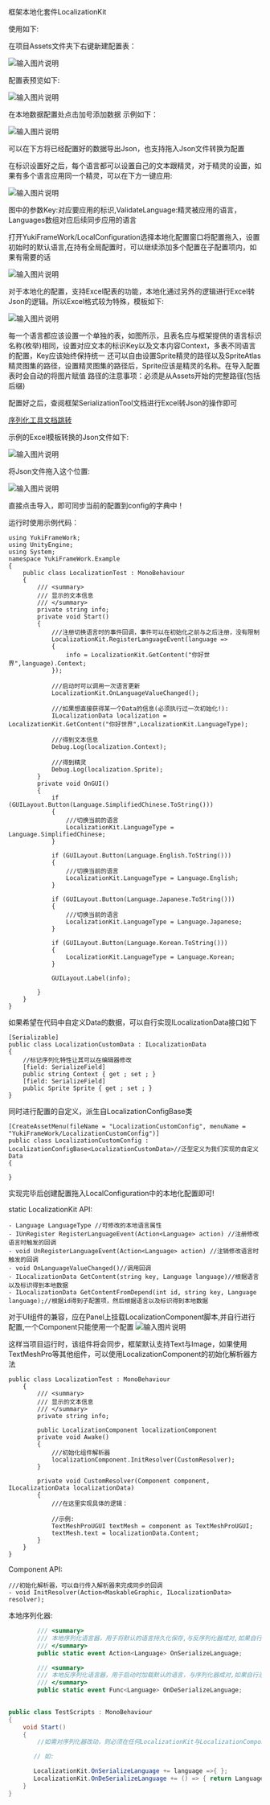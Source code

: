 ﻿框架本地化套件LocalizationKit

使用如下:

在项目Assets文件夹下右键新建配置表：

![输入图片说明](Texture/1.png)

配置表预览如下:

![输入图片说明](Texture/2.png)

在本地数据配置处点击加号添加数据
示例如下：

![输入图片说明](Texture/3.png)

可以在下方将已经配置好的数据导出Json，也支持拖入Json文件转换为配置

在标识设置好之后，每个语言都可以设置自己的文本跟精灵，对于精灵的设置，如果有多个语言应用同一个精灵，可以在下方一键应用:

![输入图片说明](Texture/4.png)

图中的参数Key:对应要应用的标识,ValidateLanguage:精灵被应用的语言，Languages数组对应后续同步应用的语言

打开YukiFrameWork/LocalConfiguration选择本地化配置窗口将配置拖入，设置初始时的默认语言,在持有全局配置时，可以继续添加多个配置在子配置项内，如果有需要的话

![输入图片说明](Texture/5.png)

对于本地化的配置，支持Excel配表的功能，本地化通过另外的逻辑进行Excel转Json的逻辑。所以Excel格式较为特殊，模板如下:

![输入图片说明](Texture/8.png)

每一个语言都应该设置一个单独的表，如图所示，且表名应与框架提供的语言标识名称(枚举)相同，设置对应文本的标识Key以及文本内容Context，多表不同语言的配置，Key应该始终保持统一
还可以自由设置Sprite精灵的路径以及SpriteAtlas精灵图集的路径，设置精灵图集的路径后，Sprite应该是精灵的名称。在导入配置表时会自动的将图片赋值
路径的注意事项：必须是从Assets开始的完整路径(包括后缀)

配置好之后，查阅框架SerializationTool文档进行Excel转Json的操作即可

[序列化工具文档跳转](https://gitee.com/NikaidoShinku/YukiFrameWork/blob/master/YukiFrameWork/Plugins/Serialization/序列化工具.md)

示例的Excel模板转换的Json文件如下:

![输入图片说明](Texture/9.png)

将Json文件拖入这个位置:

![输入图片说明](Texture/10.png)

直接点击导入，即可同步当前的配置到config的字典中！


运行时使用示例代码：

```
using YukiFrameWork;
using UnityEngine;
using System;
namespace YukiFrameWork.Example
{
	public class LocalizationTest : MonoBehaviour
	{
        /// <summary>
        /// 显示的文本信息
        /// </summary>
        private string info;
        private void Start()
        {
            ///注册切换语言时的事件回调，事件可以在初始化之前与之后注册，没有限制
            LocalizationKit.RegisterLanguageEvent(language =>
            {
                info = LocalizationKit.GetContent("你好世界",language).Context;
            });

            ///启动时可以调用一次语言更新
            LocalizationKit.OnLanguageValueChanged();

            ///如果想直接获得某一个Data的信息(必须执行过一次初始化!):
            ILocalizationData localization = LocalizationKit.GetContent("你好世界",LocalizationKit.LanguageType);

            ///得到文本信息
            Debug.Log(localization.Context);

            ///得到精灵
            Debug.Log(localization.Sprite);
        }
        private void OnGUI()
        {                                 
            if (GUILayout.Button(Language.SimplifiedChinese.ToString()))
            {
                ///切换当前的语言
                LocalizationKit.LanguageType = Language.SimplifiedChinese;
            }

            if (GUILayout.Button(Language.English.ToString()))
            {
                ///切换当前的语言
                LocalizationKit.LanguageType = Language.English;
            }

            if (GUILayout.Button(Language.Japanese.ToString()))
            {
                ///切换当前的语言
                LocalizationKit.LanguageType = Language.Japanese;
            }

            if (GUILayout.Button(Language.Korean.ToString()))
            {
                LocalizationKit.LanguageType = Language.Korean;
            }

            GUILayout.Label(info);

        }
    }
}

```

如果希望在代码中自定义Data的数据，可以自行实现ILocalizationData接口如下

```
[Serializable]
public class LocalizationCustomData : ILocalizationData
{
    //标记序列化特性让其可以在编辑器修改
    [field: SerializeField]
    public string Context { get ; set ; }
    [field: SerializeField]
    public Sprite Sprite { get ; set ; }
}

```

同时进行配置的自定义，派生自LocalizationConfigBase<T>类

```
[CreateAssetMenu(fileName = "LocalizationCustomConfig", menuName = "YukiFrameWork/LocalizationCustomConfig")]
public class LocalizationCustomConfig : LocalizationConfigBase<LocalizationCustomData>//泛型定义为我们实现的自定义Data
{
    
}
```

实现完毕后创建配置拖入LocalConfiguration中的本地化配置即可!

static LocalizationKit API:

    - Language LanguageType //可修改的本地语言属性
    - IUnRegister RegisterLanguageEvent(Action<Language> action) //注册修改语言时触发的回调
    - void UnRegisterLanguageEvent(Action<Language> action) //注销修改语言时触发的回调
    - void OnLanguageValueChanged()//调用回调
    - ILocalizationData GetContent(string key, Language language)//根据语言以及标识得到本地数据
    - ILocalizationData GetContentFromDepend(int id, string key, Language language);//根据id得到子配置项，然后根据语言以及标识得到本地数据


对于UI组件的兼容，应在Panel上挂载LocalizationComponent脚本,并自行进行配置,一个Component只能使用一个配置
![输入图片说明](Texture/6.png)


这样当项目运行时，该组件将会同步，框架默认支持Text与Image，如果使用TextMeshPro等其他组件，可以使用LocalizationComponent的初始化解析器方法

```
public class LocalizationTest : MonoBehaviour
	{
        /// <summary>
        /// 显示的文本信息
        /// </summary>
        private string info;

        public LocalizationComponent localizationComponent
        private void Awake()
        {        
            ///初始化组件解析器
            localizationComponent.InitResolver(CustomResolver);
        }
       
        private void CustomResolver(Component component, ILocalizationData localizationData)
        {
            ///在这里实现具体的逻辑：

            //示例:
            TextMeshProUGUI textMesh = component as TextMeshProUGUI;
            textMesh.text = localizationData.Content;
        }
    }
}
```

Component API:

    ///初始化解析器，可以自行传入解析器来完成同步的回调
    - void InitResolver(Action<MaskableGraphic, ILocalizationData> resolver);

本地序列化器:

``` csharp
        /// <summary>
        /// 本地序列化语言器，用于将默认的语言持久化保存,与反序列化器成对,如果自行添加则需要两个一起都实现
        /// </summary>
        public static event Action<Language> OnSerializeLanguage;    

        /// <summary>
        /// 本地反序列化语言器，用于启动时加载默认的语言，与序列化器成对,如果自行添加则需要两个一起都实现
        /// </summary>
        public static event Func<Language> OnDeSerializeLanguage;
       
```

``` csharp
public class TestScripts : MonoBehaviour
{
    void Start()
    {
        //如需对序列化器改动，则必须在任何LocalizationKit与LocalizationComponent的调用之前，对两个事件进行编写:

       // 如:

       LocalizationKit.OnSerializeLanguage += language =>{ };
       LocalizationKit.OnDeSerializeLanguage += () => { return Language.Chinese;  }//返回你通过自己的方式加载的语言枚举。
    }
}
```

